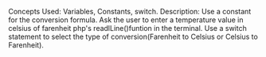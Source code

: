 Concepts Used: Variables, Constants, switch.
Description:
Use a constant for the conversion formula.
Ask the user to enter a temperature value in celsius of farenheit php's readlLine()funtion in the terminal.
Use a switch statement to select the type of conversion(Farenheit to Celsius or Celsius to Farenheit).
